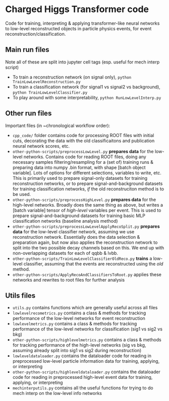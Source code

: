 # Charged Higgs Transformer code
Code for training, interpreting & applying transformer-like neural networks to low-level reconstructed objects in particle physics events, for event reconstruction/classification.

## Main run files
Note all of these are split into jupyter cell tags (esp. useful for mech interp script)
- To train a reconstruction network (on signal only), `python TrainLowLevelReconstruction.py`
- To train a classification network (for signal1 vs signal2 vs background), `python TrainLowLevelClassifier.py`
- To play around with some interpretability, `python RunLowLevelInterp.py`


## Other run files
Important files (in ~chronological workflow order):
- `cpp_code/` folder contains code for processing ROOT files with initial cuts, decorating the data with the old classificaitons and publication neural network scores, etc.
- `other-python-scripts/preprocessLowLevel.py` **prepares data** for the low-level networks. Contains code for reading ROOT files, doing any necessary samples filtering/resampling for a (set of) training runs & preparing data into numpy .bin format, with shape [batch object variable]. Lots of options for different selections, variables to write, etc. This is primarily used to prepare signal-only datasets for training reconstruction networks, or to prepare signal-and-background datasets for training classification networks, *if* the old reconstruciton method is to be used.
- `other-python-scripts/preprocessHighLevel.py` **prepares data** for the high-level networks. Broadly does the same thing as above, but writes a [batch variable] tensor of *high-level* variables per event. This is used to prepare signal-and-background datasets for training basic MLP classification networks (baseline analysis method)
- `other-python-scripts/preprocessLowLevelApplyRecoSplit.py` **prepares data** for the low-level classifier network, assuming we use reconstruction network. Essentially does the data selection & preparation again, but now also applies the reconstruction network to split into the two possible decay channels based on this. We end up with non-overlapping datasets for each of qqbb & lvbb.
- `other-python-scripts/TrainLowLevelClassifierOldReco.py` **trains** a low-level classifier, assuming that the events are reconstructed using the *old* method.
- `other-python-scripts/ApplyRecoAndClassifiersToRoot.py` applies these networks and rewrites to root files for further analysis

## Utils files
- `utils.py` contains functions which are generally useful across all files
- `lowlevelrecometrics.py` contains a class & methods for tracking performance of the low-level networks for event reconstruction
- `lowlevelmetrics.py` contains a class & methods for tracking performance of the low-level networks for classification (sig1 vs sig2 vs bkg)
- `other-python-scripts/highlevelmetrics.py` contains a class & methods for tracking performance of the high-level networks (sig vs bkg, assuming already split into sig1 vs sig2 during reconstruction)
- `lowleveldataloader.py` contains the dataloader code for reading in preprocessed low-level particle information data for training, applying, or interpreting
- `other-python-scripts/highleveldataloader.py` contains the dataloader code for reading in preprocessed high-level event data for training, applying, or interpreting
- `mechinterputils.py` contains all the useful functions for trying to do mech interp on the low-level info networks